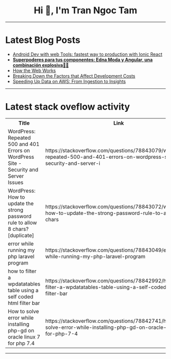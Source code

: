 <h1 align="center">Hi 👋, I'm Tran Ngoc Tam</h1>

---

# Latest Blog Posts 
<!-- BLOG-POST-LIST:START -->
- [Android Dev with web Tools: fastest way to production with Ionic React](https://dev.to/sfundomhlungu/android-dev-with-web-tools-fastest-way-to-production-with-ionic-react-5ag4)
- [**Superpoderes para tus componentes: Edna Moda y Angular, una combinación explosiva**👩🏻](https://dev.to/orlidev/superpoderes-para-tus-componentes-edna-moda-y-angular-una-combinacion-explosiva-np1)
- [How the Web Works](https://dev.to/thekarlesi/how-the-web-works-18d3)
- [Breaking Down the Factors that Affect Development Costs](https://dev.to/albertsabate/breaking-down-the-factors-that-affect-development-costs-2mde)
- [Speeding Up Data on AWS: From Ingestion to Insights](https://dev.to/aws-builders/speeding-up-data-on-aws-from-ingestion-to-insights-2am9)
<!-- BLOG-POST-LIST:END -->

---

# Latest stack oveflow activity
<table>
  <tr><th>Title</th><th>Link</th></tr>
  <!-- STACKOVERFLOW:START --><tr><td>WordPress: Repeated 500 and 401 Errors on WordPress Site - Security and Server Issues</td><td>https://stackoverflow.com/questions/78843079/wordpress-repeated-500-and-401-errors-on-wordpress-site-security-and-server-i</td></tr><tr><td>WordPress: How to update the strong password rule to allow 8 chars? [duplicate]</td><td>https://stackoverflow.com/questions/78843072/wordpress-how-to-update-the-strong-password-rule-to-allow-8-chars</td></tr><tr><td>error while running my php laravel program</td><td>https://stackoverflow.com/questions/78843049/error-while-running-my-php-laravel-program</td></tr><tr><td>how to filter a wpdatatables table using a self coded html filter bar</td><td>https://stackoverflow.com/questions/78842992/how-to-filter-a-wpdatatables-table-using-a-self-coded-html-filter-bar</td></tr><tr><td>How to solve error while installing php-gd on oracle linux 7 for php 7.4</td><td>https://stackoverflow.com/questions/78842741/how-to-solve-error-while-installing-php-gd-on-oracle-linux-7-for-php-7-4</td></tr><!-- STACKOVERFLOW:END -->
</table>

---



